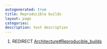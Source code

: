 ```yaml
---
autogenerated: true
title: Reproducible builds
layout: page
categories: 
description: test description
---
```


1.  REDIRECT [Architecture\#Reproducible\_builds](Architecture#Reproducible_builds)
